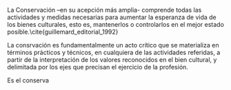 La Conservación –en su acepción más amplia- comprende todas las actividades y medidas necesarias para aumentar la esperanza de vida de los bienes culturales, esto es, mantenerlos o controlarlos en el mejor estado posible.\cite{guillemard_editorial_1992}

La consrvación es fundamentalmente un acto crítico que se materializa en términos prácticos y técnicos, en cualquiera de las actividades referidas, a partir de la interpretación de los valores reconocidos en el bien cultural, y delimitada por los ejes que precisan el ejercicio de la profesión.

Es el conserva
